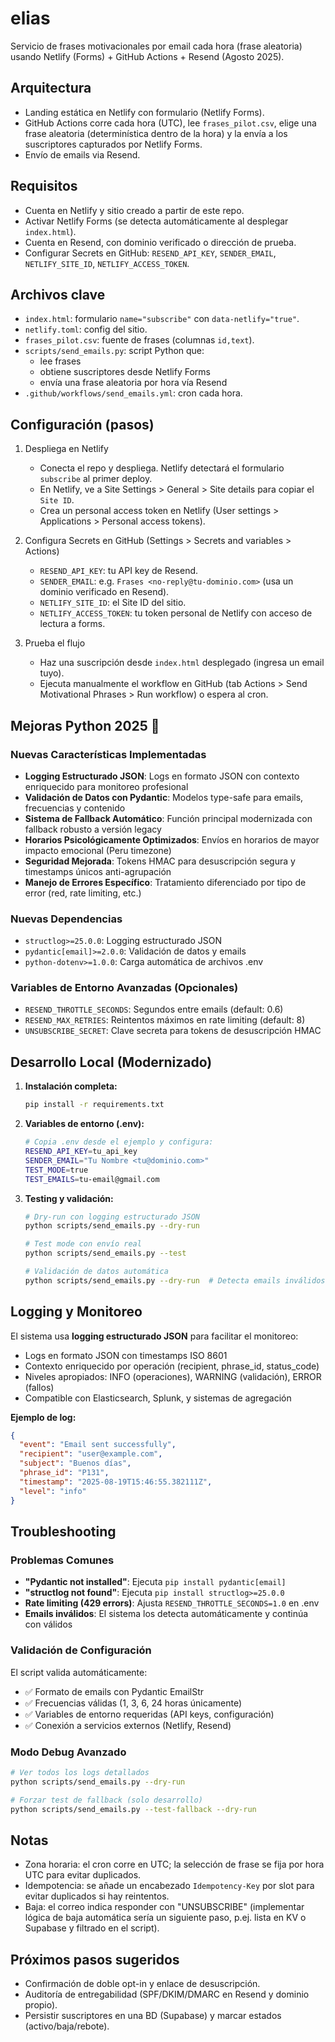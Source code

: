 # elias

Servicio de frases motivacionales por email cada hora (frase aleatoria) usando Netlify (Forms) + GitHub Actions + Resend (Agosto 2025).

## Arquitectura

- Landing estática en Netlify con formulario (Netlify Forms).
- GitHub Actions corre cada hora (UTC), lee `frases_pilot.csv`, elige una frase aleatoria (determinística dentro de la hora) y la envía a los suscriptores capturados por Netlify Forms.
- Envío de emails via Resend.

## Requisitos

- Cuenta en Netlify y sitio creado a partir de este repo.
- Activar Netlify Forms (se detecta automáticamente al desplegar `index.html`).
- Cuenta en Resend, con dominio verificado o dirección de prueba.
- Configurar Secrets en GitHub: `RESEND_API_KEY`, `SENDER_EMAIL`, `NETLIFY_SITE_ID`, `NETLIFY_ACCESS_TOKEN`.

## Archivos clave

- `index.html`: formulario `name="subscribe"` con `data-netlify="true"`.
- `netlify.toml`: config del sitio.
- `frases_pilot.csv`: fuente de frases (columnas `id,text`).
- `scripts/send_emails.py`: script Python que:
  - lee frases
  - obtiene suscriptores desde Netlify Forms
  - envía una frase aleatoria por hora vía Resend
- `.github/workflows/send_emails.yml`: cron cada hora.

## Configuración (pasos)

1. Despliega en Netlify

   - Conecta el repo y despliega. Netlify detectará el formulario `subscribe` al primer deploy.
   - En Netlify, ve a Site Settings > General > Site details para copiar el `Site ID`.
   - Crea un personal access token en Netlify (User settings > Applications > Personal access tokens).

2. Configura Secrets en GitHub (Settings > Secrets and variables > Actions)

   - `RESEND_API_KEY`: tu API key de Resend.
   - `SENDER_EMAIL`: e.g. `Frases <no-reply@tu-dominio.com>` (usa un dominio verificado en Resend).
   - `NETLIFY_SITE_ID`: el Site ID del sitio.
   - `NETLIFY_ACCESS_TOKEN`: tu token personal de Netlify con acceso de lectura a forms.

3. Prueba el flujo
   - Haz una suscripción desde `index.html` desplegado (ingresa un email tuyo).
   - Ejecuta manualmente el workflow en GitHub (tab Actions > Send Motivational Phrases > Run workflow) o espera al cron.

## Mejoras Python 2025 🚀

### Nuevas Características Implementadas
- **Logging Estructurado JSON**: Logs en formato JSON con contexto enriquecido para monitoreo profesional
- **Validación de Datos con Pydantic**: Modelos type-safe para emails, frecuencias y contenido
- **Sistema de Fallback Automático**: Función principal modernizada con fallback robusto a versión legacy
- **Horarios Psicológicamente Optimizados**: Envíos en horarios de mayor impacto emocional (Peru timezone)
- **Seguridad Mejorada**: Tokens HMAC para desuscripción segura y timestamps únicos anti-agrupación
- **Manejo de Errores Específico**: Tratamiento diferenciado por tipo de error (red, rate limiting, etc.)

### Nuevas Dependencias
- `structlog>=25.0.0`: Logging estructurado JSON
- `pydantic[email]>=2.0.0`: Validación de datos y emails
- `python-dotenv>=1.0.0`: Carga automática de archivos .env

### Variables de Entorno Avanzadas (Opcionales)
- `RESEND_THROTTLE_SECONDS`: Segundos entre emails (default: 0.6)
- `RESEND_MAX_RETRIES`: Reintentos máximos en rate limiting (default: 8)
- `UNSUBSCRIBE_SECRET`: Clave secreta para tokens de desuscripción HMAC

## Desarrollo Local (Modernizado)

1. **Instalación completa:**
   ```bash
   pip install -r requirements.txt
   ```

2. **Variables de entorno (.env):**
   ```bash
   # Copia .env desde el ejemplo y configura:
   RESEND_API_KEY=tu_api_key
   SENDER_EMAIL="Tu Nombre <tu@dominio.com>"
   TEST_MODE=true
   TEST_EMAILS=tu-email@gmail.com
   ```

3. **Testing y validación:**
   ```bash
   # Dry-run con logging estructurado JSON
   python scripts/send_emails.py --dry-run
   
   # Test mode con envío real
   python scripts/send_emails.py --test
   
   # Validación de datos automática
   python scripts/send_emails.py --dry-run  # Detecta emails inválidos
   ```

## Logging y Monitoreo

El sistema usa **logging estructurado JSON** para facilitar el monitoreo:
- Logs en formato JSON con timestamps ISO 8601
- Contexto enriquecido por operación (recipient, phrase_id, status_code)
- Niveles apropiados: INFO (operaciones), WARNING (validación), ERROR (fallos)
- Compatible con Elasticsearch, Splunk, y sistemas de agregación

**Ejemplo de log:**
```json
{
  "event": "Email sent successfully",
  "recipient": "user@example.com",
  "subject": "Buenos días",
  "phrase_id": "P131",
  "timestamp": "2025-08-19T15:46:55.382111Z",
  "level": "info"
}
```

## Troubleshooting

### Problemas Comunes
- **"Pydantic not installed"**: Ejecuta `pip install pydantic[email]`
- **"structlog not found"**: Ejecuta `pip install structlog>=25.0.0`
- **Rate limiting (429 errors)**: Ajusta `RESEND_THROTTLE_SECONDS=1.0` en .env
- **Emails inválidos**: El sistema los detecta automáticamente y continúa con válidos

### Validación de Configuración
El script valida automáticamente:
- ✅ Formato de emails con Pydantic EmailStr
- ✅ Frecuencias válidas (1, 3, 6, 24 horas únicamente)
- ✅ Variables de entorno requeridas (API keys, configuración)
- ✅ Conexión a servicios externos (Netlify, Resend)

### Modo Debug Avanzado
```bash
# Ver todos los logs detallados
python scripts/send_emails.py --dry-run

# Forzar test de fallback (solo desarrollo)
python scripts/send_emails.py --test-fallback --dry-run
```

## Notas

- Zona horaria: el cron corre en UTC; la selección de frase se fija por hora UTC para evitar duplicados.
- Idempotencia: se añade un encabezado `Idempotency-Key` por slot para evitar duplicados si hay reintentos.
- Baja: el correo indica responder con "UNSUBSCRIBE" (implementar lógica de baja automática sería un siguiente paso, p.ej. lista en KV o Supabase y filtrado en el script).

## Próximos pasos sugeridos

- Confirmación de doble opt-in y enlace de desuscripción.
- Auditoría de entregabilidad (SPF/DKIM/DMARC en Resend y dominio propio).
- Persistir suscriptores en una BD (Supabase) y marcar estados (activo/baja/rebote).
